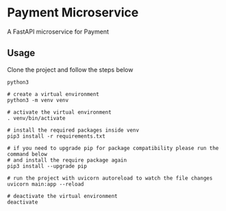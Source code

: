 # Payment Microservice

A FastAPI microservice for Payment

## Usage

Clone the project and follow the steps below
```
python3

# create a virtual environment
python3 -m venv venv

# activate the virtual environment
. venv/bin/activate

# install the required packages inside venv
pip3 install -r requirements.txt

# if you need to upgrade pip for package compatibility please run the command below
# and install the require package again
pip3 install --upgrade pip

# run the project with uvicorn autoreload to watch the file changes
uvicorn main:app --reload

# deactivate the virtual environment
deactivate
```
